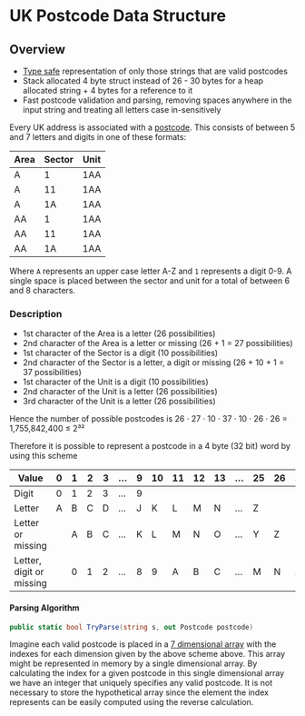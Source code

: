# UK Postcode Data Structure

## Overview
* [Type safe](https://en.wikipedia.org/wiki/Type_safety) representation of only those strings that are valid postcodes
* Stack allocated 4 byte struct instead of 26 - 30 bytes for a heap allocated string + 4 bytes for a reference to it
* Fast postcode validation and parsing, removing spaces anywhere in the input string and treating all letters case in-sensitively

Every UK address is associated with a [postcode](https://en.wikipedia.org/wiki/Postcodes_in_the_United_Kingdom). This consists of between 5 and 7 letters and digits in one of these formats:

| Area | Sector | Unit |
|------|--------|------|
| A    | 1      | 1AA  |
| A    | 11     | 1AA  |
| A    | 1A     | 1AA  |
| AA   | 1      | 1AA  |
| AA   | 11     | 1AA  |
| AA   | 1A     | 1AA  |

Where `A` represents an upper case letter A-Z and `1` represents a digit 0-9. A single space is placed between the sector and unit for a total of between 6 and 8 characters.

### Description
* 1st character of the Area is a letter (26 possibilities)
* 2nd character of the Area is a letter or missing (26 + 1 = 27 possibilities)
* 1st character of the Sector is a digit (10 possibilities)
* 2nd character of the Sector is a letter, a digit or missing (26 + 10 + 1 = 37 possibilities)
* 1st character of the Unit is a digit (10 possibilities)
* 2nd character of the Unit is a letter (26 possibilities)
* 3rd character of the Unit is a letter (26 possibilities)

Hence the number of possible postcodes is
26 · 27 · 10 · 37 · 10 · 26 · 26 = 1,755,842,400 ≤ 2³²

Therefore it is possible to represent a postcode in a 4 byte (32 bit) word by using this scheme

| Value                    | 0 | 1 | 2 | 3 | … | 9 | 10 | 11 | 12 | 13 | …  | 25 | 26 | … | 36 | 
|--------------------------|---|---|---|---|---|---|--- |----|----|----|----|----|----|---|----|
| Digit                    | 0 | 1 | 2 | 3 | … | 9 |
| Letter                   | A | B | C | D | … | J | K  | L  | M  | N  | …  | Z  |
| Letter or missing        |   | A | B | C | … | K | L  | M  | N  | O  | …  | Y  |  Z |
| Letter, digit or missing |   | 0 | 1 | 2 | … | 8 | 9  | A  | B  | C  | …  | M  |  N | … |  Z |

#### Parsing Algorithm
``` C#
public static bool TryParse(string s, out Postcode postcode)
```
Imagine each valid postcode is placed in a [7 dimensional array](https://en.wikipedia.org/wiki/Array_data_structure#Multidimensional_arrays) with the indexes for each dimension given by the above scheme above. This array might be represented in memory by a single dimensional array. By calculating the index for a given postcode in this single dimensional array we have an integer that uniquely specifies any valid postcode. It is not necessary to store the hypothetical array since the element the index represents can be easily computed using the reverse calculation.
